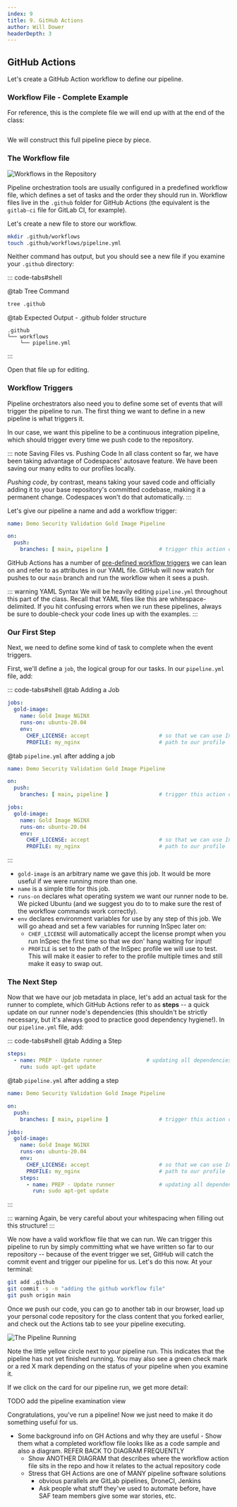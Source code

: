 ```yaml
---
index: 9
title: 9. GitHub Actions
author: Will Dower
headerDepth: 3
---
```


## GitHub Actions

Let's create a GitHub Action workflow to define our pipeline.

### Workflow File - Complete Example

For reference, this is the complete file we will end up with at the end of the class:

``` yaml
```

We will construct this full pipeline piece by piece.

### The Workflow file

![Workflows in the Repository](../../assets/img/workflows_in_the_repo.drawio.png)

Pipeline orchestration tools are usually configured in a predefined workflow file, which defines a set of tasks and the order they should run in. Workflow files live in the `.github` folder for GitHub Actions (the equivalent is the `gitlab-ci` file for GitLab CI, for example).

Let's create a new file to store our workflow.

``` sh
mkdir .github/workflows
touch .github/workflows/pipeline.yml
```

Neither command has output, but you should see a new file if you examine your `.github` directory:

::: code-tabs#shell

@tab Tree Command

```sh
tree .github
```
@tab Expected Output - .github folder structure
```
.github
└── workflows
    └── pipeline.yml
```
:::

Open that file up for editing.

### Workflow Triggers

Pipeline orchestrators also need you to define some set of events that will trigger the pipeline to run. The first thing we want to define in a new pipeline is what triggers it.

In our case, we want this pipeline to be a continuous integration pipeline, which should trigger every time we push code to the repository.

::: note Saving Files vs. Pushing Code
In all class content so far, we have been taking advantage of Codespaces' autosave feature. We have been saving our many edits to our profiles locally.

*Pushing code*, by contrast, means taking your saved code and officially adding it to your base repository's committed codebase, making it a permanent change. Codespaces won't do that automatically.
:::

Let's give our pipeline a name and add a workflow trigger:

``` yaml
name: Demo Security Validation Gold Image Pipeline

on:
  push:
    branches: [ main, pipeline ]                # trigger this action on any push to main branch
```

GitHub Actions has a number of [pre-defined workflow triggers](https://docs.github.com/en/actions/using-workflows/triggering-a-workflow) we can lean on and refer to as attributes in our YAML file. GitHub will now watch for pushes to our `main` branch and run the workflow when it sees a push.

::: warning YAML Syntax
We will be heavily editing `pipeline.yml` throughout this part of the class. Recall that YAML files like this are whitespace-delimited. If you hit confusing errors when we run these pipelines, always be sure to double-check your code lines up with the examples.
:::

### Our First Step

Next, we need to define some kind of task to complete when the event triggers.

First, we'll define a `job`, the logical group for our tasks. In our `pipeline.yml` file, add:

::: code-tabs#shell
@tab Adding a Job
``` yaml
jobs:
  gold-image:
    name: Gold Image NGINX
    runs-on: ubuntu-20.04
    env:
      CHEF_LICENSE: accept                      # so that we can use InSpec without manually accepting the license
      PROFILE: my_nginx							# path to our profile
```
@tab `pipeline.yml` after adding a job
``` yaml
name: Demo Security Validation Gold Image Pipeline

on:
  push:
    branches: [ main, pipeline ]                # trigger this action on any push to main branch

jobs:
  gold-image:
    name: Gold Image NGINX
    runs-on: ubuntu-20.04
    env:
      CHEF_LICENSE: accept                      # so that we can use InSpec without manually accepting the license
      PROFILE: my_nginx                         # path to our profile
```
:::

- `gold-image` is an arbitrary name we gave this job. It would be more useful if we were running more than one.
- `name` is a simple title for this job.
- `runs-on` declares what operating system we want our runner node to be. We picked Ubuntu (and we suggest you do to to make sure the rest of the workflow commands work correctly).
- `env` declares environment variables for use by any step of this job. We will go ahead and set a few variables for running InSpec later on:
	- `CHEF_LICENSE` will automatically accept the license prompt when you run InSpec the first time so that we don' hang waiting for input!
	- `PROFILE` is set to the path of the InSpec profile we will use to test. This will make it easier to refer to the profile multiple times and still make it easy to swap out.

### The Next Step

Now that we have our job metadata in place, let's add an actual task for the runner to complete, which GitHub Actions refer to as **steps** -- a quick update on our runner node's dependencies (this shouldn't be strictly necessary, but it's always good to practice good dependency hygiene!). In our `pipeline.yml` file, add:

::: code-tabs#shell
@tab Adding a Step
``` yaml
steps:
  - name: PREP - Update runner              # updating all dependencies is always a good start
    run: sudo apt-get update
```
@tab `pipeline.yml` after adding a step
``` yaml
name: Demo Security Validation Gold Image Pipeline

on:
  push:
    branches: [ main, pipeline ]                # trigger this action on any push to main branch

jobs:
  gold-image:
    name: Gold Image NGINX
    runs-on: ubuntu-20.04
    env:
      CHEF_LICENSE: accept                      # so that we can use InSpec without manually accepting the license
      PROFILE: my_nginx                         # path to our profile
    steps:
      - name: PREP - Update runner              # updating all dependencies is always a good start
        run: sudo apt-get update
```
:::

::: warning Again, be very careful about your whitespacing when filling out this structure!
:::

We now have a valid workflow file that we can run. We can trigger this pipeline to run by simply committing what we have written so far to our repository -- because of the event trigger we set, GitHub will catch the commit event and trigger our pipeline for us. Let's do this now. At your terminal:

``` sh
git add .github
git commit -s -m "adding the github workflow file"
git push origin main
```

Once we push our code, you can go to another tab in our browser, load up your personal code repository for the class content that you forked earlier, and check out the Actions tab to see your pipeline executing.

![The Pipeline Running](../../assets/img/triggered_workflow.png)

Note the little yellow circle next to your pipeline run. This indicates that the pipeline has not yet finished running. You may also see a green check mark or a red X mark depending on the status of your pipeline when you examine it.

If we click on the card for our pipeline run, we get more detail:

TODO add the pipeline examination view

Congratulations, you've run a pipeline! Now we just need to make it do something useful for us.

- Some background info on GH Actions and why they are useful
		- Show them what a completed workflow file looks like as a code sample and also a diagram. REFER BACK TO DIAGRAM FREQUENTLY
	- Show ANOTHER DIAGRAM that describes where the workflow action file sits in the repo and how it relates to the actual repository code
	- Stress that GH Actions are one of MANY pipeline software solutions
		- obvious parallels are GitLab pipelines, DroneCI, Jenkins
		- Ask people what stuff they've used to automate before, have SAF team members give some war stories, etc.